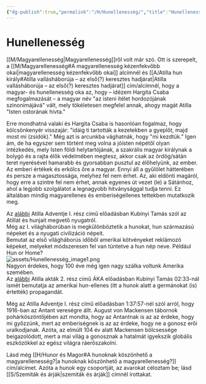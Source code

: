 ```yaml
---
{"dg-publish":true,"permalink":"/H/Hunellenesség/","title":"Hunellenesség","created":"2024-05-01T15:12","updated":"2025-06-08T00:45"}
---
```



# Hunellenesség

[[M/Magyarellenesség\|Magyarellenesség]]ről volt már szó. Ott is szerepelt, a [[M/Magyarellenesség#A magyarellenesség kézenfekvőbb okai\|magyarellenesség kézenfekvőbb okai]] alcímnél és [[A/Atilla hun király#Atilla vallásháborúja – az első(?) keresztes hadjárat\|Atilla vallásháborúja – az első(?) keresztes hadjárat]] cím/alcímnél, hogy a magyar- és hunellenesség oka az, hogy – idézem Hargita Csaba megfogalmazását – a magyar név "az isteni ítélet hordozójának szinonimájává" vált, mely tökéletesen megfelel annak, ahogy magát Atilla "Isten ostorának hívta."  

Erre mondhatná valaki és Hargita Csaba is hasonlóan fogalmaz, hogy kölcsönkenyér visszajár: "idáig ti tartották a kezetekben a gyeplőt, majd most mi (zsidók)." Még azt is arcunkba vághatnák, hogy "mi kezdtük." Igen ám, de ha egyszer sem történt meg volna a jóisten népétől olyan intézkedés, mely Isten földi helytartójának, a szakrális magyar királynak a bolygó és a rajta élők védelmében megtesz, akkor csak az ördög/sátán teret nyerésével hamarabb és gyorsabban pusztul az élőhelyünk, az ember. Az emberi értékek és erkölcs őre a magyar. Ennyi áll a gyűlölet hátterében és persze a magasztossága, melyhez fel nem érhet. Az, aki eldönti magáról, hogy erre a szintre fel nem érhet, annak egyenes út vezet (le) a Sátánhoz, ahol a legjobb szolgálatot a legnagyobb hitványsággal tudja tenni. Ez általában mindig magyarellenes és emberiségellenes tettekben mutatkozik meg.  

Az [alábbi](https://youtu.be/rSlGVN_ZBxI) Atilla Adventje I. rész című előadásban Kubínyi Tamás szól az Atillát és hunjait megvető nyugatról.  
Még az I. világháborúban is megkülönböztetik a hunokat, hun származású népeket és a nyugati civilizáció népeit.  
Bemutat az első világháborús időből amerikai kötvényeket reklámozó képeket, melyeket módszeresen fel van tüntetve a hun nép neve. Például Hun or Home?  
![assets/Hunellenesség_image1.png](/img/user/H/assets/Hunelleness%C3%A9g_image1.png)  
Nagyon érdekes, hogy 100 éve még igen nagy szálka voltunk Amerika szemében.  
Az [alábbi](https://www.youtube.com/watch?v=zF2LzLdDRII) Atilla akták 2. rész című ÁKA előadásban Kubínyi Tamás 02:33-nál ismét bemutatja az amerikai hun-ellenes (itt a hunok alatt a germánokat (is) értették) propagandát.  

Még az Atilla Adventje I. rész című előadásban 1:37:57-nél szól arról, hogy 1916-ban az Antant vereségre állt. August von Mackensen tábornok pohárköszöntőjében azt mondta, hogy az Antantnak is az az érdeke, hogy mi győzzünk, mert az emberiségnek is az az érdeke, hogy ne a gonosz erői uralkodjanak. Azóta, az elmúlt 104 év alatt Mackensen bölcsessége beigazolódott, mert a mai világ a gonosznak a hatalmát igyekszik globális eszközökkel az egész világra ráerőszakolni.  

Lásd még [[H/Hunor és Magor#A hunoknak köszönhető a magyarellenesség?\|a hunoknak köszönhető a magyarellenesség?]] cím/alcímet. Azóta a hunok egy csoportját, az avarokat céloztam be; lásd [[S/Szemiták és árják\|szemiták és árják]] címnél írottakat.  